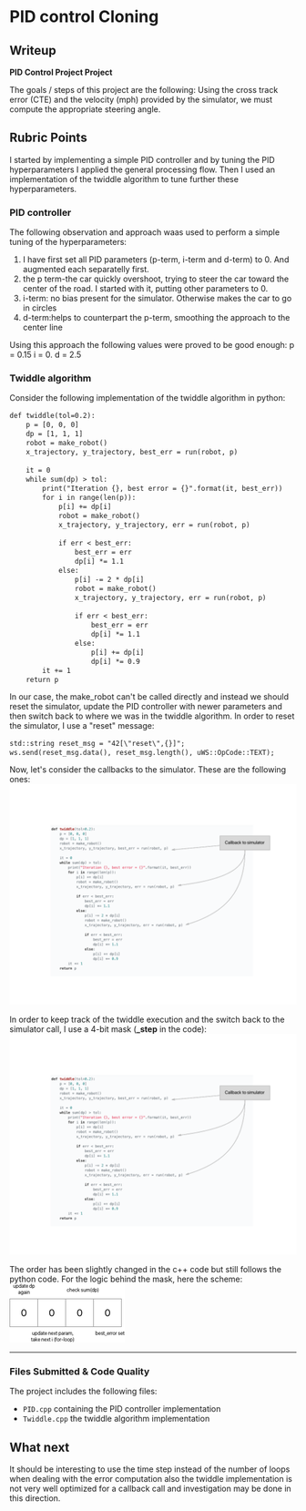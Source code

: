 # **PID control Cloning** 

## Writeup


**PID Control Project Project**

The goals / steps of this project are the following:
Using the cross track error (CTE) and the velocity (mph) provided by the simulator, we must compute the appropriate steering angle.


[//]: # (Image References)

[image1]: ./output/Artboard.png "Callbacks to simulator"
[image2]: ./output/bit_mask.png "Callbacks to simulator"
[image3]: ./output/twiddle_mask.png "Twiddle - mask"


## Rubric Points
I started by implementing a simple PID controller and by tuning the PID hyperparameters I applied the general processing flow.
Then I used an implementation of the twiddle algorithm to tune further these hyperparameters.

### PID controller
The following observation and approach waas used to perform a simple tuning of the hyperparameters:
1) I have first set all PID parameters (p-term, i-term and d-term) to 0. And augmented each separatelly first.
2) the p term-the car quickly overshoot, trying to steer the car toward the center of the road.
I started with it, putting other parameters to 0.
3) i-term: no bias present for the simulator. Otherwise makes the car to go in circles
4) d-term:helps to counterpart the p-term, smoothing the approach to the center line

Using this approach the following values were proved to be good enough:
p = 0.15
i = 0.
d = 2.5

### Twiddle algorithm
Consider the following implementation of the twiddle algorithm in python:

```
def twiddle(tol=0.2): 
    p = [0, 0, 0]
    dp = [1, 1, 1]
    robot = make_robot()
    x_trajectory, y_trajectory, best_err = run(robot, p)

    it = 0
    while sum(dp) > tol:
        print("Iteration {}, best error = {}".format(it, best_err))
        for i in range(len(p)):
            p[i] += dp[i]
            robot = make_robot()
            x_trajectory, y_trajectory, err = run(robot, p)

            if err < best_err:
                best_err = err
                dp[i] *= 1.1
            else:
                p[i] -= 2 * dp[i]
                robot = make_robot()
                x_trajectory, y_trajectory, err = run(robot, p)

                if err < best_err:
                    best_err = err
                    dp[i] *= 1.1
                else:
                    p[i] += dp[i]
                    dp[i] *= 0.9
        it += 1
    return p
```

In our case, the make_robot can't be called directly and instead we should reset the simulator, update the PID controller with newer parameters and then switch back to where we was in the twiddle algorithm.
In order to reset the simulator, I use a "reset" message:

```
std::string reset_msg = "42[\"reset\",{}]";
ws.send(reset_msg.data(), reset_msg.length(), uWS::OpCode::TEXT);
```

Now, let's consider the callbacks to the simulator. These are the following ones:
![alt text][image1]

In order to keep track of the twiddle execution and the switch back to the simulator call, I use a 4-bit mask (**_step** in the code):
![alt text][image1]

The order has been slightly changed in the c++ code but still follows the python code. For the logic behind the mask, here the scheme:
![alt text][image2]

---
### Files Submitted & Code Quality

The project includes the following files:
* `PID.cpp` containing the PID controller implementation
* `Twiddle.cpp` the twiddle algorithm implementation

## What next
It should be interesting to use the time step instead of the number of loops when dealing with the error computation also the twiddle implementation is not very well optimized for a callback call and investigation may be done in this direction.
